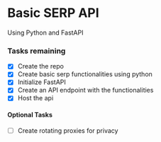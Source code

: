 # Basic SERP API

Using Python and FastAPI

### Tasks remaining

- [x] Create the repo
- [x] Create basic serp functionalities using python
- [x] Initialize FastAPI
- [x] Create an API endpoint with the functionalities
- [x] Host the api

#### Optional Tasks

- [ ] Create rotating proxies for privacy
